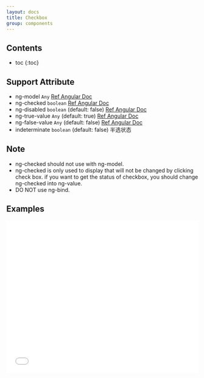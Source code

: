 ```yaml
---
layout: docs
title: Checkbox
group: components
---
```


## Contents

* toc
{:toc}

## Support Attribute

* ng-model `Any` [Ref Angular Doc](https://docs.angularjs.org)
* ng-checked `boolean` [Ref Angular Doc](https://docs.angularjs.org)
* ng-disabled `boolean` (default: false) [Ref Angular Doc](https://docs.angularjs.org)
* ng-true-value `Any` (default: true) [Ref Angular Doc](https://docs.angularjs.org)
* ng-false-value `Any` (default: false) [Ref Angular Doc](https://docs.angularjs.org)
* indeterminate `boolean` (default: false) 半选状态

## Note
* ng-checked should not use with ng-model.
* ng-checked is only used to display that will not be changed by clicking check box. if you want to get the status of checkbox, you should change ng-checked into ng-value.
* DO NOT use ng-bind.

## Examples

<iframe width="100%" height="400" src="//jsfiddle.net/Disciple_D/bcm0h2au/embedded/js,html,result/" allowfullscreen="allowfullscreen" frameborder="0"></iframe>
